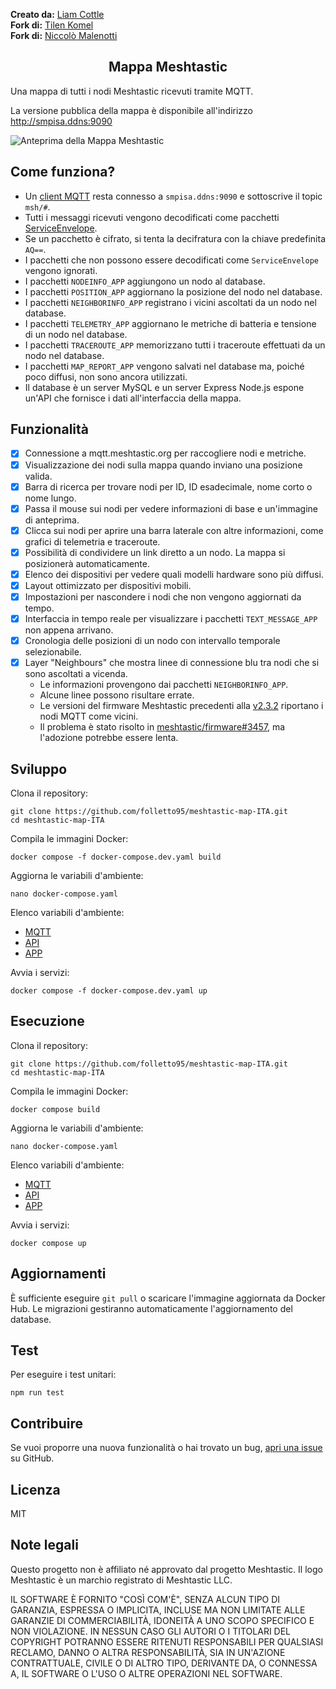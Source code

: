 **Creato da:** [Liam Cottle](https://liamcottle.com)\
**Fork di:** [Tilen Komel](https://github.com/KomelT)\
**Fork di:** [Niccolò Malenotti](https://github.com/folletto95)

<h2 align="center">Mappa Meshtastic</h2>

Una mappa di tutti i nodi Meshtastic ricevuti tramite MQTT.

La versione pubblica della mappa è disponibile all'indirizzo http://smpisa.ddns:9090

<img src="./screenshot.png" alt="Anteprima della Mappa Meshtastic">

## Come funziona?

- Un [client MQTT](./mqtt/src/mqtt.ts) resta connesso a `smpisa.ddns:9090` e sottoscrive il topic `msh/#`.
- Tutti i messaggi ricevuti vengono decodificati come pacchetti [ServiceEnvelope](https://buf.build/meshtastic/protobufs/docs/main:meshtastic#meshtastic.ServiceEnvelope).
- Se un pacchetto è cifrato, si tenta la decifratura con la chiave predefinita `AQ==`.
- I pacchetti che non possono essere decodificati come `ServiceEnvelope` vengono ignorati.
- I pacchetti `NODEINFO_APP` aggiungono un nodo al database.
- I pacchetti `POSITION_APP` aggiornano la posizione del nodo nel database.
- I pacchetti `NEIGHBORINFO_APP` registrano i vicini ascoltati da un nodo nel database.
- I pacchetti `TELEMETRY_APP` aggiornano le metriche di batteria e tensione di un nodo nel database.
- I pacchetti `TRACEROUTE_APP` memorizzano tutti i traceroute effettuati da un nodo nel database.
- I pacchetti `MAP_REPORT_APP` vengono salvati nel database ma, poiché poco diffusi, non sono ancora utilizzati.
- Il database è un server MySQL e un server Express Node.js espone un'API che fornisce i dati all'interfaccia della mappa.

## Funzionalità

- [x] Connessione a mqtt.meshtastic.org per raccogliere nodi e metriche.
- [x] Visualizzazione dei nodi sulla mappa quando inviano una posizione valida.
- [x] Barra di ricerca per trovare nodi per ID, ID esadecimale, nome corto o nome lungo.
- [x] Passa il mouse sui nodi per vedere informazioni di base e un'immagine di anteprima.
- [x] Clicca sui nodi per aprire una barra laterale con altre informazioni, come grafici di telemetria e traceroute.
- [x] Possibilità di condividere un link diretto a un nodo. La mappa si posizionerà automaticamente.
- [x] Elenco dei dispositivi per vedere quali modelli hardware sono più diffusi.
- [x] Layout ottimizzato per dispositivi mobili.
- [x] Impostazioni per nascondere i nodi che non vengono aggiornati da tempo.
- [x] Interfaccia in tempo reale per visualizzare i pacchetti `TEXT_MESSAGE_APP` non appena arrivano.
- [x] Cronologia delle posizioni di un nodo con intervallo temporale selezionabile.
- [x] Layer "Neighbours" che mostra linee di connessione blu tra nodi che si sono ascoltati a vicenda.
  - Le informazioni provengono dai pacchetti `NEIGHBORINFO_APP`.
  - Alcune linee possono risultare errate.
  - Le versioni del firmware Meshtastic precedenti alla [v2.3.2](https://github.com/meshtastic/firmware/releases/tag/v2.3.2.63df972) riportano i nodi MQTT come vicini.
  - Il problema è stato risolto in [meshtastic/firmware#3457](https://github.com/meshtastic/firmware/pull/3457), ma l'adozione potrebbe essere lenta.

## Sviluppo

Clona il repository:

```
git clone https://github.com/folletto95/meshtastic-map-ITA.git
cd meshtastic-map-ITA
```

Compila le immagini Docker:

```
docker compose -f docker-compose.dev.yaml build
```

Aggiorna le variabili d'ambiente:

```
nano docker-compose.yaml
```

Elenco variabili d'ambiente:

- [MQTT](./mqtt/src/settings.ts)
- [API](./api/src/settings.ts)
- [APP](./app/index.js)

Avvia i servizi:

```
docker compose -f docker-compose.dev.yaml up
```

## Esecuzione

Clona il repository:

```
git clone https://github.com/folletto95/meshtastic-map-ITA.git
cd meshtastic-map-ITA
```

Compila le immagini Docker:

```
docker compose build
```

Aggiorna le variabili d'ambiente:

```
nano docker-compose.yaml
```

Elenco variabili d'ambiente:

- [MQTT](./mqtt/src/settings.ts)
- [API](./api/src/settings.ts)
- [APP](./app/index.js)

Avvia i servizi:

```
docker compose up
```

## Aggiornamenti

È sufficiente eseguire `git pull` o scaricare l'immagine aggiornata da Docker Hub. Le migrazioni gestiranno automaticamente l'aggiornamento del database.

## Test

Per eseguire i test unitari:

```
npm run test
```

## Contribuire

Se vuoi proporre una nuova funzionalità o hai trovato un bug, [apri una issue](https://github.com/folletto95/meshtastic-map-ITA.git/issues) su GitHub.

## Licenza

MIT

## Note legali

Questo progetto non è affiliato né approvato dal progetto Meshtastic.
Il logo Meshtastic è un marchio registrato di Meshtastic LLC.

IL SOFTWARE È FORNITO "COSÌ COM'È", SENZA ALCUN TIPO DI GARANZIA, ESPRESSA O IMPLICITA, INCLUSE MA NON LIMITATE ALLE GARANZIE DI COMMERCIABILITÀ, IDONEITÀ A UNO SCOPO SPECIFICO E NON VIOLAZIONE. IN NESSUN CASO GLI AUTORI O I TITOLARI DEL COPYRIGHT POTRANNO ESSERE RITENUTI RESPONSABILI PER QUALSIASI RECLAMO, DANNO O ALTRA RESPONSABILITÀ, SIA IN UN'AZIONE CONTRATTUALE, CIVILE O DI ALTRO TIPO, DERIVANTE DA, O CONNESSA A, IL SOFTWARE O L'USO O ALTRE OPERAZIONI NEL SOFTWARE.
